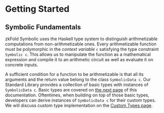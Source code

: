 # Getting Started

## Symbolic Fundamentals

zkFold Symbolic uses the Haskell type system to distinguish arithmetizable computations from non-arithmetizable ones. Every arithmetizable function must be polymorphic in the _context variable_ `c` satisfying the type constraint `Symbolic c`. This allows us to manipulate the function as a mathematical expression and compile it to an arithmetic circuit as well as evaluate it on concrete inputs.

A sufficient condition for a function to be arithmetizable is that all its arguments and the return value belong to the class `SymbolicData c`. Our Standard Library provides a collection of basic types with instances of `SymbolicData c`. Basic types are covered on [the next page](basic-types.md) of this documentation. Oftentimes, when building on top of those basic types, developers can derive instances of `SymbolicData c` for their custom types. We will discuss custom type implementation on the [Custom Types page](custom-types.md).

<!-- ## Framework Overview

### zkFold Symbolic Base
#### Haskell tools
Use the full power of GHC and the Haskell toolstack when developing your zero knowledge applications.

### zkFold Symbolic Standard Library and Compiler
Build zk-apps using our standard library and compile the code to arithmetic circuits.

#### ZKP protocols
The circuits produced by the zkFold Symbolic compiler can be immediately used in zero knowledge protocols. Prove and verify statements encoded by the circuits with the help of our easy-to-use APIs.

### For Cardano DApps
#### Cardano Type Library
Pre-defined collection of types for building zero knowledge smart contracts for the Cardano blockchain.

#### Transaction Builder APIs
Construct zero knowledge smart contract transactions using our set of transaction builder APIs.

### For Privacy-Preserving Applications
#### Data-sharing DSL
- Define your data structures

- Prove and verify the knowledge of a signed data structure matching some pattern

- Prove and verify the presence of data matching your patterns in a collection of records -->